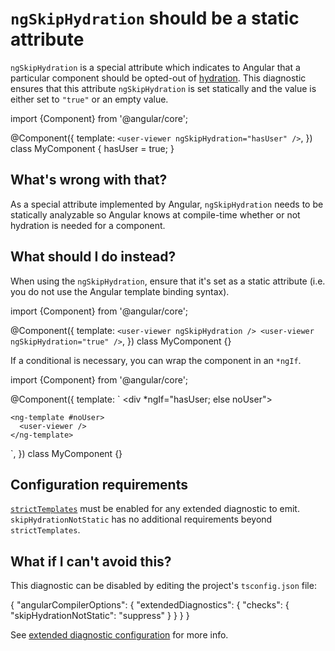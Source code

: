 # `ngSkipHydration` should be a static attribute

`ngSkipHydration` is a special attribute which indicates to Angular that a particular component should be opted-out of [hydration](guide/hydration).
This diagnostic ensures that this attribute `ngSkipHydration` is set statically and the value is either set to `"true"` or an empty value.

<docs-code language="typescript">

import {Component} from '@angular/core';

@Component({
  template: `<user-viewer ngSkipHydration="hasUser" />`,
})
class MyComponent {
  hasUser = true;
}

</docs-code>

## What's wrong with that?

As a special attribute implemented by Angular, `ngSkipHydration` needs to be statically analyzable so Angular knows at compile-time whether or not hydration is needed for a component.

## What should I do instead?

When using the `ngSkipHydration`, ensure that it's set as a static attribute (i.e. you do not use the Angular template binding syntax).

<docs-code language="typescript">

import {Component} from '@angular/core';

@Component({
  template: `
    <user-viewer ngSkipHydration />
    <user-viewer ngSkipHydration="true" />
  `,
})
class MyComponent {}

</docs-code>

If a conditional is necessary, you can wrap the component in an `*ngIf`.

<docs-code language="html">

import {Component} from '@angular/core';

@Component({
  template: `
    <div *ngIf="hasUser; else noUser">
      <user-viewer ngSkipHydration />
    </div>

    <ng-template #noUser>
      <user-viewer />
    </ng-template>
  `,
})
class MyComponent {}

</docs-code>

## Configuration requirements

[`strictTemplates`](tools/cli/template-typecheck#strict-mode) must be enabled for any extended diagnostic to emit.
`skipHydrationNotStatic` has no additional requirements beyond `strictTemplates`.

## What if I can't avoid this?

This diagnostic can be disabled by editing the project's `tsconfig.json` file:

<docs-code language="json">
{
  "angularCompilerOptions": {
    "extendedDiagnostics": {
      "checks": {
        "skipHydrationNotStatic": "suppress"
      }
    }
  }
}
</docs-code>

See [extended diagnostic configuration](extended-diagnostics#configuration) for more info.
